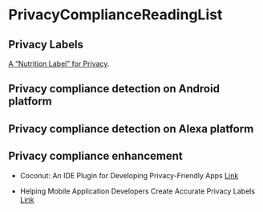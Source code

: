 # PrivacyComplianceReadingList

## Privacy Labels
[A “Nutrition Label” for Privacy](https://dl.acm.org/doi/pdf/10.1145/1572532.1572538).

## Privacy compliance detection on Android platform


## Privacy compliance detection on Alexa platform  


## Privacy compliance enhancement  

- Coconut: An IDE Plugin for Developing Privacy-Friendly Apps [Link](https://dl.acm.org/doi/10.1145/3287056)

- Helping Mobile Application Developers Create Accurate Privacy Labels [Link](https://www.usenix.org/conference/pepr22/presentation/gardner)
